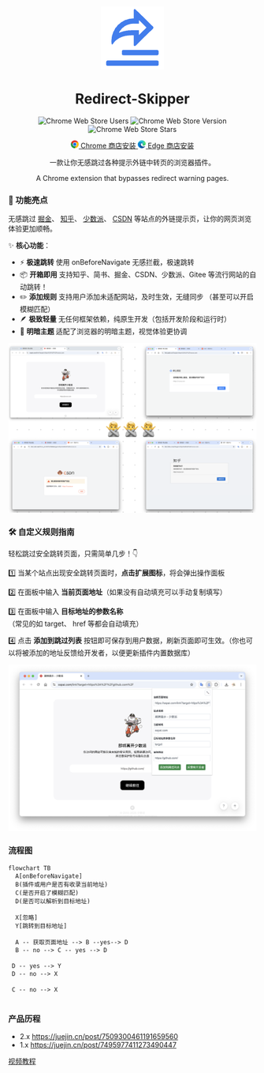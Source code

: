<div align="center">

<img src="./images/logo-128.png" width="128"/>

# Redirect-Skipper

![Chrome Web Store Users](https://img.shields.io/chrome-web-store/users/bcjldhihfjnhgmkmdeojigknladnbcek)
![Chrome Web Store Version](https://img.shields.io/chrome-web-store/v/bcjldhihfjnhgmkmdeojigknladnbcek)
![Chrome Web Store Stars](https://img.shields.io/chrome-web-store/stars/bcjldhihfjnhgmkmdeojigknladnbcek)

</div>

<div align="center">
<p>
    <a href="https://chromewebstore.google.com/detail/redirect-skipper/bcjldhihfjnhgmkmdeojigknladnbcek?authuser=0&hl=zh-CN" target="_blank">
    <img src="./screenshots/chrome.png" width="16" /> Chrome 商店安装
  </a>
  <a href="https://github.com/dogodo-cc/redirect-skipper/releases/tag/2.0.0" target="_blank">
    <img src="./screenshots/edge.png" width="16" /> Edge 商店安装
  </a>

</p>

  <p>一款让你无感跳过各种提示外链中转页的浏览器插件。</p>
    A Chrome extension that bypasses redirect warning pages.

</div>

### 🚀 功能亮点

无感跳过 [掘金](https://juejin.cn/)、 [知乎](https://www.zhihu.com/)、 [少数派](https://sspai.com/)、 [CSDN](https://www.csdn.net/) 等站点的外链提示页，让你的网页浏览体验更加顺畅。

✨ **核心功能**：

- ⚡️ **极速跳转** 使用 onBeforeNavigate 无感拦截，极速跳转
- 📦 **开箱即用** 支持知乎、简书、掘金、CSDN、少数派、Gitee 等流行网站的自动跳转！
- ✏️ **添加规则** 支持用户添加未适配网站，及时生效，无缝同步 （甚至可以开启模糊匹配）
- 🪶 **极致轻量** 无任何框架依赖，纯原生开发（包括开发阶段和运行时）
- 🎨 **明暗主题** 适配了浏览器的明暗主题，视觉体验更协调

![](./screenshots/sites.png)

### 🛠️ 自定义规则指南

轻松跳过安全跳转页面，只需简单几步！👇

1️⃣ 当某个站点出现安全跳转页面时，**点击扩展图标**，将会弹出操作面板

2️⃣ 在面板中输入 **当前页面地址**（如果没有自动填充可以手动复制填写）

3️⃣ 在面板中输入 **目标地址的参数名称** （常见的如 target、 href 等都会自动填充）

4️⃣ 点击 **添加到跳过列表** 按钮即可保存到用户数据，刷新页面即可生效。（你也可以将被添加的地址反馈给开发者，以便更新插件内置数据库）

![](./screenshots/demo.png)

### 流程图

```mermaid
flowchart TB
  A[onBeforeNavigate]
  B(插件或用户是否有收录当前地址)
  C(是否开启了模糊匹配)
  D(是否可以解析到目标地址)

  X[忽略]
  Y[跳转到目标地址]

  A -- 获取页面地址 --> B --yes--> D
  B -- no --> C -- yes --> D

 D -- yes --> Y
 D -- no --> X

 C -- no --> X


```

### 产品历程

- 2.x https://juejin.cn/post/7509300461191659560
- 1.x https://juejin.cn/post/7495977411273490447

[视频教程](https://www.bilibili.com/video/BV1UwjXzSEwL/?vd_source=4d6295fb1c4aeb4020b1de1bc46de5ec)
